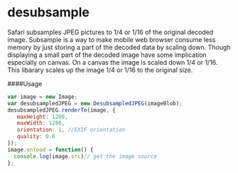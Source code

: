 desubsample
===============

Safari subsamples JPEG pictures to 1/4 or 1/16 of the original decoded image. Subsample is a way to make mobile web browser consume less memory by just storing a part of the decoded data by scaling down. Though displaying a small part of the decoded image have some implication especially on canvas. On a canvas the image is scaled down 1/4 or 1/16. This libarary scales up the image 1/4 or 1/16 to the original size.

####Usage
```javascript
var image = new Image;
var desubsampledJPEG = new DesubsampledJPEG(imageBlob);
desubsampledJPEG.renderTo(image, {
   maxHeight: 1280,
   maxWidth: 1280,
   orientation: 1, //EXIF orientation
   quality: 0.6 
});
image.onload = function() {
  console.log(image.src)// get the image source
};
```


